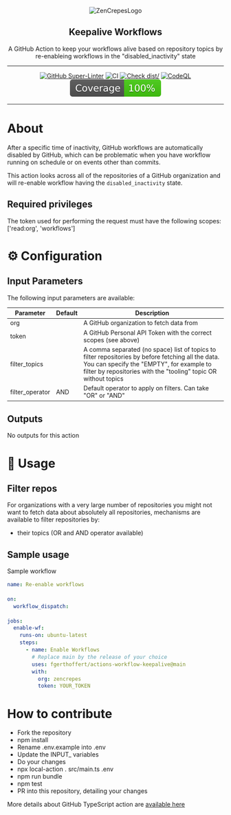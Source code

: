 <!-- markdownlint-disable MD041 -->
<p align="center">
  <img alt="ZenCrepesLogo" src="docs/zencrepes-logo.png" height="140" />
  <h2 align="center">Keepalive Workflows</h2>
  <p align="center">A GitHub Action to keep your workflows alive based
  on repository topics by re-enableing workflows in the "disabled_inactivity"
  state</p>
</p>

---

<div align="center">

[![GitHub Super-Linter](https://github.com/fgerthoffert/actions-workflow-keepaline/actions/workflows/linter.yml/badge.svg)](https://github.com/super-linter/super-linter)
![CI](https://github.com/fgerthoffert/actions-workflow-keepaline/actions/workflows/ci.yml/badge.svg)
[![Check dist/](https://github.com/fgerthoffert/actions-workflow-keepaline/actions/workflows/check-dist.yml/badge.svg)](https://github.com/fgerthoffert/actions-workflow-keepaline/actions/workflows/check-dist.yml)
[![CodeQL](https://github.com/fgerthoffert/actions-workflow-keepaline/actions/workflows/codeql-analysis.yml/badge.svg)](https://github.com/fgerthoffert/actions-workflow-keepaline/actions/workflows/codeql-analysis.yml)
[![Coverage](./badges/coverage.svg)](./badges/coverage.svg)

</div>

---

# About

After a specific time of inactivity, GitHub workflows are automatically disabled
by GitHub, which can be problematic when you have workflow running on schedule
or on events other than commits.

This action looks across all of the repositories of a GitHub organization and
will re-enable workflow having the `disabled_inactivity` state.

## Required privileges

The token used for performing the request must have the following scopes:
['read:org', 'workflows']

# :gear: Configuration

## Input Parameters

The following input parameters are available:

| Parameter       | Default | Description                                                                                                                                                                                                       |
| --------------- | ------- | ----------------------------------------------------------------------------------------------------------------------------------------------------------------------------------------------------------------- |
| org             |         | A GitHub organization to fetch data from                                                                                                                                                                          |
| token           |         | A GitHub Personal API Token with the correct scopes (see above)                                                                                                                                                   |
| filter_topics   |         | A comma separated (no space) list of topics to filter repositories by before fetching all the data. You can specify the "EMPTY", for example to filter by repositories with the "tooling" topic OR without topics |
| filter_operator | AND     | Default operator to apply on filters. Can take "OR" or "AND"                                                                                                                                                      |

## Outputs

No outputs for this action

# :rocket: Usage

## Filter repos

For organizations with a very large number of repositories you might not want to
fetch data about absolutely all repositories, mechanisms are available to filter
repositories by:

- their topics (OR and AND operator available)

## Sample usage

Sample workflow

```yaml
name: Re-enable workflows

on:
  workflow_dispatch:

jobs:
  enable-wf:
    runs-on: ubuntu-latest
    steps:
      - name: Enable Workflows
        # Replace main by the release of your choice
        uses: fgerthoffert/actions-workflow-keepalive@main
        with:
          org: zencrepes
          token: YOUR_TOKEN
```

# How to contribute

- Fork the repository
- npm install
- Rename .env.example into .env
- Update the INPUT\_ variables
- Do your changes
- npx local-action . src/main.ts .env
- npm run bundle
- npm test
- PR into this repository, detailing your changes

More details about GitHub TypeScript action are
[available here](https://github.com/actions/typescript-action)
